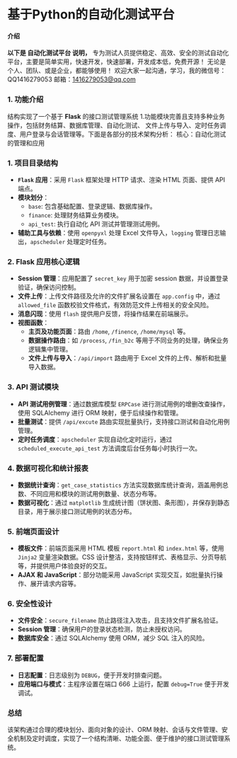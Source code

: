 # 基于Python的自动化测试平台

#### 介绍
**以下是 自动化测试平台 说明，**
专为测试人员提供稳定、高效、安全的测试自动化平台，主要是简单实用，快速开发，快速部署，开发成本低，免费开源！
无论是个人、团队、或是企业，都能够使用！ 欢迎大家一起沟通，学习，我的微信号：QQ1416279053
邮箱：1416279053@qq.com

### 1. **功能介绍**
结构实现了一个基于 **Flask** 的接口测试管理系统
1.功能模块完善且支持多种业务操作，包括财务结算、数据库管理、自动化测试、
文件上传与导入、定时任务调度、用户登录与会话管理等。下面是各部分的技术架构分析：
核心：自动化测试的管理和应用

### 1. **项目目录结构**
   - **`Flask` 应用**：采用 `Flask` 框架处理 HTTP 请求、渲染 HTML 页面、提供 API 端点。
   - **模块划分**：
     - `base`: 包含基础配置、登录逻辑、数据库操作。
     - `finance`: 处理财务结算业务模块。
     - `api_test`: 执行自动化 API 测试并管理测试用例。
   - **辅助工具与依赖**：使用 `openpyxl` 处理 Excel 文件导入，`logging` 管理日志输出，`apscheduler` 处理定时任务。

### 2. **Flask 应用核心逻辑**
   - **Session 管理**：应用配置了 `secret_key` 用于加密 session 数据，并设置登录验证，确保访问控制。
   - **文件上传**：上传文件路径及允许的文件扩展名设置在 `app.config` 中，通过 `allowed_file` 函数校验文件格式，有效防范文件上传相关的安全风险。
   - **消息闪现**：使用 `flash` 提供用户反馈，将操作结果在前端展示。
   - **视图函数**：
     - **主页及功能页面**：路由 `/home`, `/finence`, `/home/mysql` 等。
     - **数据操作路由**：如 `/process`, `/fin_b2c` 等用于不同业务的处理，确保业务逻辑集中管理。
     - **文件上传与导入**：`/api/import` 路由用于 Excel 文件的上传、解析和批量导入数据。

### 3. **API 测试模块**
   - **API 测试用例管理**：通过数据库模型 `ERPCase` 进行测试用例的增删改查操作，使用 SQLAlchemy 进行 ORM 映射，便于后续操作和管理。
   - **批量测试**：提供 `/api/excute` 路由实现批量执行，支持接口测试和自动化用例管理。
   - **定时任务调度**：`apscheduler` 实现自动化定时运行，通过 `scheduled_execute_api_test` 方法调度后台任务每小时执行一次。

### 4. **数据可视化和统计报表**
   - **数据统计查询**：`get_case_statistics` 方法实现数据库统计查询，涵盖用例总数、不同应用和模块的测试用例数量、状态分布等。
   - **数据可视化**：通过 `matplotlib` 生成统计图（饼状图、条形图），并保存到静态目录，用于展示接口测试用例的状态分布。

### 5. **前端页面设计**
   - **模板文件**：前端页面采用 HTML 模板 `report.html` 和 `index.html` 等，使用 `Jinja2` 变量渲染数据。CSS 设计整洁，支持按钮样式、表格显示、分页导航等，并提供用户体验良好的交互。
   - **AJAX 和 JavaScript**：部分功能采用 JavaScript 实现交互，如批量执行操作、展开请求内容等。

### 6. **安全性设计**
   - **文件安全**：`secure_filename` 防止路径注入攻击，且支持文件扩展名验证。
   - **Session 管理**：确保用户的登录状态检测，防止未授权访问。
   - **数据库安全**：通过 SQLAlchemy 使用 ORM，减少 SQL 注入的风险。

### 7. **部署配置**
   - **日志配置**：日志级别为 `DEBUG`，便于开发时排查问题。
   - **应用端口与模式**：主程序设置在端口 666 上运行，配置 `debug=True` 便于开发调试。

### 总结
该架构通过合理的模块划分、面向对象的设计、ORM 映射、会话与文件管理、安全机制及定时调度，实现了一个结构清晰、功能全面、便于维护的接口测试管理系统。

